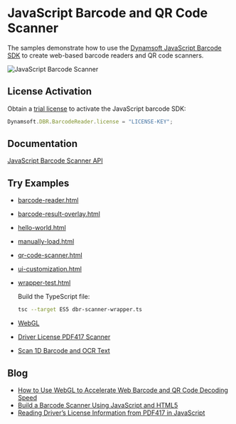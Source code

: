 # JavaScript Barcode and QR Code Scanner
The samples demonstrate how to use the [Dynamsoft JavaScript Barcode SDK](https://www.dynamsoft.com/barcode-reader/sdk-javascript/) to create web-based barcode readers and QR code scanners.

![JavaScript Barcode Scanner](https://www.dynamsoft.com/codepool/img/2022/04/flutter-web-qr-code-scanner.png)

## License Activation
Obtain a [trial license](https://www.dynamsoft.com/customer/license/trialLicense?product=dbr) to activate the JavaScript barcode SDK:

```javascript
Dynamsoft.DBR.BarcodeReader.license = "LICENSE-KEY";
```

## Documentation
[JavaScript Barcode Scanner API](https://www.dynamsoft.com/barcode-reader/programming/javascript/api-reference/BarcodeScanner.html?ver=latest)

## Try Examples
- [barcode-reader.html](https://yushulx.me/javascript-barcode-qr-code-scanner/examples/9.x/barcode-reader.html)
- [barcode-result-overlay.html](https://yushulx.me/javascript-barcode-qr-code-scanner/examples/9.x/barcode-result-overlay.html)
- [hello-world.html](https://yushulx.me/javascript-barcode-qr-code-scanner/examples/9.x/hello-world.html)
- [manually-load.html](https://yushulx.me/javascript-barcode-qr-code-scanner/examples/9.x/manually-load.html)
- [qr-code-scanner.html](https://yushulx.me/javascript-barcode-qr-code-scanner/examples/9.x/qr-code-scanner.html)
- [ui-customization.html](https://yushulx.me/javascript-barcode-qr-code-scanner/examples/9.x/ui-customization.html)
- [wrapper-test.html](https://yushulx.me/javascript-barcode-qr-code-scanner/examples/9.x/wrapper-test.html)
    
    Build the TypeScript file:

    ```bash
    tsc --target ES5 dbr-scanner-wrapper.ts
    ```

- [WebGL](https://yushulx.me/javascript-barcode-qr-code-scanner/examples/9.x/webgl/)
- [Driver License PDF417 Scanner](https://yushulx.me/javascript-barcode-qr-code-scanner/examples/9.x/driver_license/)
- [Scan 1D Barcode and OCR Text](https://yushulx.me/javascript-barcode-qr-code-scanner/examples/10.x/barcode_ocr_text)

## Blog
- [How to Use WebGL to Accelerate Web Barcode and QR Code Decoding Speed](https://www.dynamsoft.com/codepool/webgl-accelerate-web-barcode-decoding-speed.html)
- [Build a Barcode Scanner Using JavaScript and HTML5](https://www.dynamsoft.com/codepool/html5-barcode-reader-javascript-webassembly.html)
- [Reading Driver’s License Information from PDF417 in JavaScript](https://www.dynamsoft.com/codepool/javascript-driver-license-pdf417-web.html)
